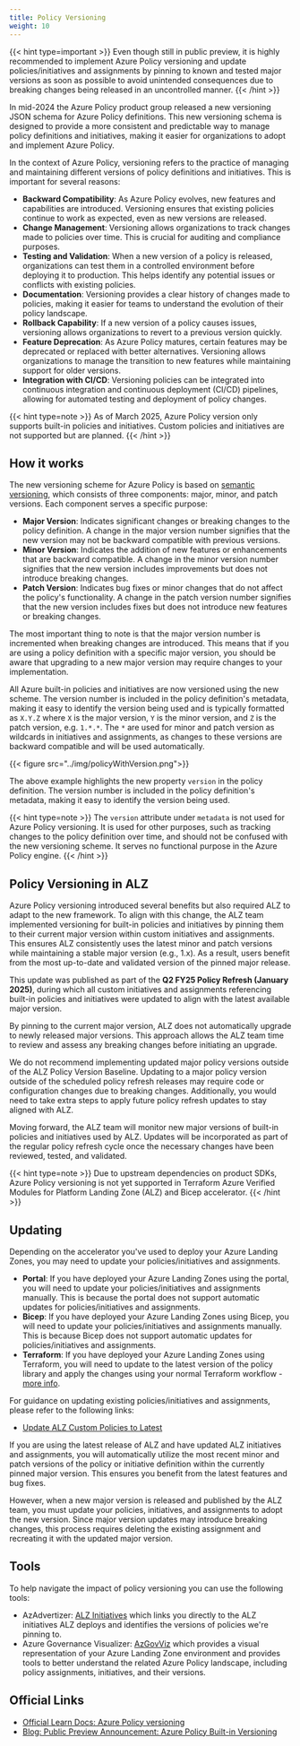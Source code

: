 ```yaml
---
title: Policy Versioning
weight: 10
---
```


{{< hint type=important >}}
Even though still in public preview, it is highly recommended to implement Azure Policy versioning and update policies/initiatives and assignments by pinning to known and tested major versions as soon as possible to avoid unintended consequences due to breaking changes being released in an uncontrolled manner.
{{< /hint >}}

In mid-2024 the Azure Policy product group released a new versioning JSON schema for Azure Policy definitions. This new versioning schema is designed to provide a more consistent and predictable way to manage policy definitions and initiatives, making it easier for organizations to adopt and implement Azure Policy.

In the context of Azure Policy, versioning refers to the practice of managing and maintaining different versions of policy definitions and initiatives. This is important for several reasons:

- **Backward Compatibility**: As Azure Policy evolves, new features and capabilities are introduced. Versioning ensures that existing policies continue to work as expected, even as new versions are released.
- **Change Management**: Versioning allows organizations to track changes made to policies over time. This is crucial for auditing and compliance purposes.
- **Testing and Validation**: When a new version of a policy is released, organizations can test them in a controlled environment before deploying it to production. This helps identify any potential issues or conflicts with existing policies.
- **Documentation**: Versioning provides a clear history of changes made to policies, making it easier for teams to understand the evolution of their policy landscape.
- **Rollback Capability**: If a new version of a policy causes issues, versioning allows organizations to revert to a previous version quickly.
- **Feature Deprecation**: As Azure Policy matures, certain features may be deprecated or replaced with better alternatives. Versioning allows organizations to manage the transition to new features while maintaining support for older versions.
- **Integration with CI/CD**: Versioning policies can be integrated into continuous integration and continuous deployment (CI/CD) pipelines, allowing for automated testing and deployment of policy changes.

{{< hint type=note >}}
As of March 2025, Azure Policy version only supports built-in policies and initiatives. Custom policies and initiatives are not supported but are planned.
{{< /hint >}}

## How it works

The new versioning scheme for Azure Policy is based on [semantic versioning](https://semver.org/), which consists of three components: major, minor, and patch versions. Each component serves a specific purpose:

- **Major Version**: Indicates significant changes or breaking changes to the policy definition. A change in the major version number signifies that the new version may not be backward compatible with previous versions.
- **Minor Version**: Indicates the addition of new features or enhancements that are backward compatible. A change in the minor version number signifies that the new version includes improvements but does not introduce breaking changes.
- **Patch Version**: Indicates bug fixes or minor changes that do not affect the policy's functionality. A change in the patch version number signifies that the new version includes fixes but does not introduce new features or breaking changes.

The most important thing to note is that the major version number is incremented when breaking changes are introduced. This means that if you are using a policy definition with a specific major version, you should be aware that upgrading to a new major version may require changes to your implementation.

All Azure built-in policies and initiatives are now versioned using the new scheme. The version number is included in the policy definition's metadata, making it easy to identify the version being used and is typically formatted as `X.Y.Z` where `X` is the major version, `Y` is the minor version, and `Z` is the patch version, e.g. `1.*.*`. The `*` are used for minor and patch version as wildcards in initiatives and assignments, as changes to these versions are backward compatible and will be used automatically.

{{< figure src="../img/policyWithVersion.png">}}

The above example highlights the new property `version` in the policy definition. The version number is included in the policy definition's metadata, making it easy to identify the version being used.

{{< hint type=note >}}
The `version` attribute under `metadata` is not used for Azure Policy versioning. It is used for other purposes, such as tracking changes to the policy definition over time, and should not be confused with the new versioning scheme. It serves no functional purpose in the Azure Policy engine.
{{< /hint >}}

## Policy Versioning in ALZ

Azure Policy versioning introduced several benefits but also required ALZ to adapt to the new framework. To align with this change, the ALZ team implemented versioning for built-in policies and initiatives by pinning them to their current major version within custom initiatives and assignments. This ensures ALZ consistently uses the latest minor and patch versions while maintaining a stable major version (e.g., 1.x). As a result, users benefit from the most up-to-date and validated version of the pinned major release.

This update was published as part of the **Q2 FY25 Policy Refresh (January 2025)**, during which all custom initiatives and assignments referencing built-in policies and initiatives were updated to align with the latest available major version.

By pinning to the current major version, ALZ does not automatically upgrade to newly released major versions. This approach allows the ALZ team time to review and assess any breaking changes before initiating an upgrade.

We do not recommend implementing updated major policy versions outside of the ALZ Policy Version Baseline. Updating to a major policy version outside of the scheduled policy refresh releases may require code or configuration changes due to breaking changes. Additionally, you would need to take extra steps to apply future policy refresh updates to stay aligned with ALZ.

Moving forward, the ALZ team will monitor new major versions of built-in policies and initiatives used by ALZ. Updates will be incorporated as part of the regular policy refresh cycle once the necessary changes have been reviewed, tested, and validated.

{{< hint type=note >}}
Due to upstream dependencies on product SDKs, Azure Policy versioning is not yet supported in Terraform Azure Verified Modules for Platform Landing Zone (ALZ) and Bicep accelerator.
{{< /hint >}}

## Updating

Depending on the accelerator you've used to deploy your Azure Landing Zones, you may need to update your policies/initiatives and assignments.

- **Portal**: If you have deployed your Azure Landing Zones using the portal, you will need to update your policies/initiatives and assignments manually. This is because the portal does not support automatic updates for policies/initiatives and assignments.
- **Bicep**: If you have deployed your Azure Landing Zones using Bicep, you will need to update your policies/initiatives and assignments manually. This is because Bicep does not support automatic updates for policies/initiatives and assignments.
- **Terraform**: If you have deployed your Azure Landing Zones using Terraform, you will need to update to the latest version of the policy library and apply the changes using your normal Terraform workflow - [more info](https://azure.github.io/Azure-Landing-Zones/terraform/howtos/update/).

For guidance on updating existing policies/initiatives and assignments, please refer to the following links:

- [Update ALZ Custom Policies to Latest](https://github.com/Azure/Enterprise-Scale/wiki/Update-ALZ-Custom-Policies-to-Latest)

If you are using the latest release of ALZ and have updated ALZ initiatives and assignments, you will automatically utilize the most recent minor and patch versions of the policy or initiative definition within the currently pinned major version. This ensures you benefit from the latest features and bug fixes.

However, when a new major version is released and published by the ALZ team, you must update your policies, initiatives, and assignments to adopt the new version. Since major version updates may introduce breaking changes, this process requires deleting the existing assignment and recreating it with the updated major version.

## Tools

To help navigate the impact of policy versioning you can use the following tools:

- AzAdvertizer: [ALZ Initiatives](https://www.azadvertizer.net/azpolicyinitiativesadvertizer_all.html#%7B%22col_12%22%3A%7B%22flt%22%3A%22ALZ%22%7D%7D) which links you directly to the ALZ initiatives ALZ deploys and identifies the versions of policies we're pinning to.
- Azure Governance Visualizer: [AzGovViz](https://github.com/Azure/Azure-Governance-Visualizer-Accelerator) which provides a visual representation of your Azure Landing Zone environment and provides tools to better understand the related Azure Policy landscape, including policy assignments, initiatives, and their versions.

## Official Links

- [Official Learn Docs: Azure Policy versioning](https://learn.microsoft.com/en-us/azure/governance/policy/concepts/definition-structure-basics#version-preview)
- [Blog: Public Preview Announcement: Azure Policy Built-in Versioning](https://techcommunity.microsoft.com/blog/azuregovernanceandmanagementblog/public-preview-announcement-azure-policy-built-in-versioning/4186105)